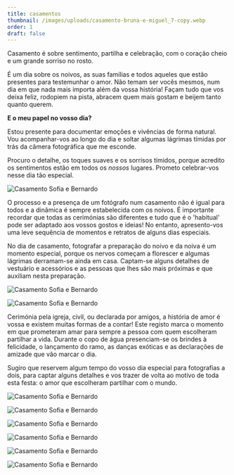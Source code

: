 ```yaml
---
title: casamentos
thumbnail: /images/uploads/casamento-bruna-e-miguel_7-copy.webp
order: 1
draft: false
---
```


<section class="section-top-aligned">






                       

Casamento é sobre sentimento, partilha e celebração, com o coração cheio e um grande sorriso no rosto.

É um dia sobre os noivos, as suas famílias e todos aqueles que estão presentes para testemunhar o amor. Não temam ser vocês mesmos, num dia em que nada mais importa além da vossa história! Façam tudo que vos deixa feliz, rodopiem na pista, abracem quem mais gostam e beijem tanto quanto querem. 
                    


</section>


<section class="section-bottom-aligned">





**E o meu papel no vosso dia?**

Estou presente para documentar emoções e vivências de forma natural. Vou acompanhar-vos ao longo do dia e soltar algumas lágrimas tímidas por trás da câmera fotográfica que me esconde.

Procuro o detalhe, os toques suaves e os sorrisos tímidos, porque acredito os sentimentos estão em todos os *nossos* lugares. Prometo celebrar-vos nesse dia tão especial.


</section>

![Casamento Sofia e Bernardo](/images/uploads/sofia-e-bernardo-42-copy.webp)


<section class="section-top-aligned">






                       

O processo e a presença de um fotógrafo num casamento não é igual para todos e a dinâmica é sempre estabelecida com os noivos.
É importante recordar que todas as cerimónias são diferentes e tudo que é o 'habitual' pode ser adaptado aos vossos gostos e ideias! No entanto, apresento-vos uma leve sequência de momentos e retratos de alguns dias especiais.

No dia de casamento, fotografar a preparação do noivo e da noiva é um momento especial, porque os nervos começam a florescer e algumas lágrimas derramam-se ainda em casa. Captam-se alguns detalhes de vestuário e acessórios e as pessoas que lhes são mais próximas e que auxiliam nesta preparação. 
                    


</section>

![Casamento Sofia e Bernardo](/images/uploads/sofia-e-bernardo-7-copy.webp)

![Casamento Sofia e Bernardo](/images/uploads/sofia-e-bernardo-14-copy.webp)


<section class="section-top-aligned">






                       

Cerimónia pela igreja, civil, ou declarada por amigos, a história de amor é vossa e existem muitas formas de a contar! Este registo marca o momento em que prometeram amar para sempre a pessoa com quem escolheram partilhar a vida. Durante o copo de água presenciam-se os brindes à felicidade, o lançamento do ramo, as danças exóticas e as declarações de amizade que vão marcar o dia.

Sugiro que reservem algum tempo do vosso dia especial para fotografias a dois, para captar alguns detalhes e vos trazer de volta ao motivo de toda esta festa: o amor que escolheram partilhar com o mundo. 
                    


</section>

![Casamento Sofia e Bernardo](/images/uploads/sofia-e-bernardo-23-copy.webp)

![Casamento Sofia e Bernardo](/images/uploads/sofia-e-bernardo-25-copy.webp)

![Casamento Sofia e Bernardo](/images/uploads/sofia-e-bernardo-48-copy.webp)

![Casamento Sofia e Bernardo](/images/uploads/sofia-e-bernardo-50-copy.webp)

![Casamento Sofia e Bernardo](/images/uploads/sofia-e-bernardo-43-copy.webp)

![Casamento Sofia e Bernardo](/images/uploads/sofia-e-bernardo-38-copy.webp)
